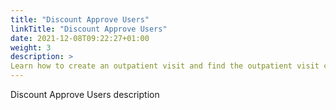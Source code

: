 ```yaml
---
title: "Discount Approve Users"
linkTitle: "Discount Approve Users"
date: 2021-12-08T09:22:27+01:00
weight: 3
description: >
Learn how to create an outpatient visit and find the outpatient visit created previously
---
```


Discount Approve Users description
